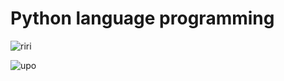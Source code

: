 # Python language programming

![riri](https://internet-dz.com/wp-content/uploads/2020/07/C-is-the-greatest-Programming-Language.jpg)

![upo](https://i.pinimg.com/originals/55/3b/d9/553bd91035bb7d47af32b497cd1a67f4.gif)